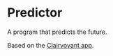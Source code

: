 # Predictor
A program that predicts the future.

Based on the [Clairvoyant app](https://github.com/cassidyjames/clairvoyant).
